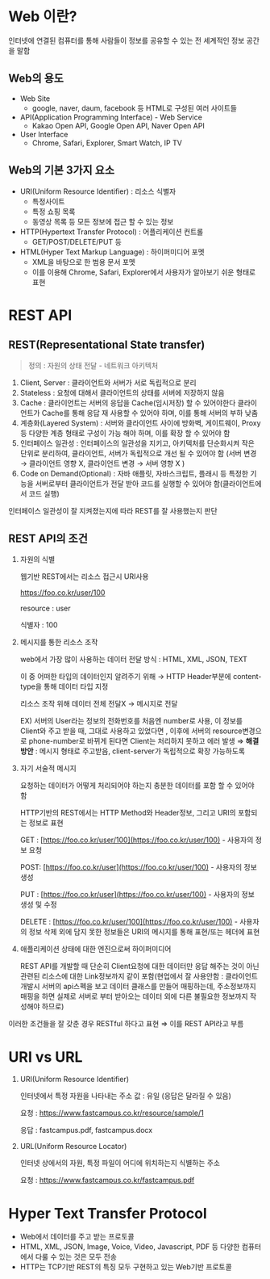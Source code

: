 # Web 이란?

인터넷에 연결된 컴퓨터를 통해 사람들이 정보를 공유할 수 있는 전 세계적인 정보 공간을 말함

## Web의 용도

- Web Site
    - google, naver, daum, facebook 등 HTML로 구성된 여러 사이트들
- API(Application Programming Interface) - Web Service
    - Kakao Open API, Google Open API, Naver Open API
- User Interface
    - Chrome, Safari, Explorer, Smart Watch, IP TV

## Web의 기본 3가지 요소

- URI(Uniform Resource Identifier) : 리소스 식별자
    - 특정사이트
    - 특정 쇼핑 목록
    - 동영상 목록 등 모든 정보에 접근 할 수 있는 정보
- HTTP(Hypertext Transfer Protocol) : 어플리케이션 컨트롤
    - GET/POST/DELETE/PUT 등
- HTML(Hyper Text Markup Language) : 하이퍼미디어 포멧
    - XML을 바탕으로 한 범용 문서 포멧
    - 이를 이용해 Chrome, Safari, Explorer에서 사용자가 알아보기 쉬운 형태로 표현


# REST API
## REST(Representational State transfer)

> 정의 : 자원의 상태 전달 - 네트워크 아키텍처
> 

1. Client, Server : 클라이언트와 서버가 서로 독립적으로 분리
2. Stateless : 요청에 대해서 클라이언트의 상태를 서버에 저장하지 않음
3. Cache : 클라이언트는 서버의 응답을 Cache(임시저장) 할 수 있어야한다
클라이언트가 Cache를 통해 응답 재 사용할 수 있어야 하며, 이를 통해 서버의 부하 낮춤
4. 계층화(Layered System) : 서버와 클라이언트 사이에 방화벽, 게이트웨이, Proxy등 다양한 계층 형태로 구성이 가능 해야 하며, 이를 확장 할 수 있어야 함
5. 인터페이스 일관성 : 인터페이스의 일관성을 지키고, 아키텍처를 단순화시켜 작은 단위로 분리하여, 클라이언트, 서버가 독립적으로 개선 될 수 있어야 함
(서버 변경 → 클라이언트 영향 X, 클라이언트 변경 → 서버 영향 X )
6. Code on Demand(Optional) : 자바 애플릿, 자바스크립트, 플래시 등 특정한 기능을 서버로부터 클라이언트가 전달 받아 코드를 실행할 수 있어야 함(클라이언트에서 코드 실행)

인터페이스 일관성이 잘 지켜졌는지에 따라 REST를 잘 사용했는지 판단

## REST API의 조건

1. 자원의 식별
    
    웹기반 REST에서는 리소스 접근시 URI사용
    
    https://foo.co.kr/user/100
    
    resource : user
    
    식별자 : 100
    
2. 메시지를 통한 리소스 조작
    
    web에서 가장 많이 사용하는 데이터 전달 방식 : HTML, XML, JSON, TEXT
    
    이 중 어떠한 타입의 데이터인지 알려주기 위해 → HTTP Header부분에 content-type을 통해 데이터 타입 지정
    
    리소스 조작 위해 데이터 전체 전달X → 메시지로 전달
    
    EX) 서버의 User라는 정보의 전화번호를 처음엔 number로 사용, 이 정보를 Client와 주고 받을 때, 그대로 사용하고 있었다면 , 이후에 서버의 resource변경으로 phone-number로 바뀌게 된다면 Client는 처리하지 못하고 에러 발생 ⇒ **해결 방안** : 메시지 형태로 주고받음, client-server가 독립적으로 확장 가능하도록 
    
3. 자기 서술적 메시지
    
    요청하는 데이터가 어떻게 처리되어야 하는지 충분한 데이터를 포함 할 수 있어야 함
    
    HTTP기반의 REST에서는 HTTP Method와 Header정보, 그리고 URI의 포함되는 정보로 표현
    
    GET : [https://foo.co.kr/user/100](https://foo.co.kr/user/100) - 사용자의 정보 요청
    
    POST: [https://foo.co.kr/user](https://foo.co.kr/user/100) - 사용자의 정보 생성
    
    PUT : [https://foo.co.kr/user](https://foo.co.kr/user/100) - 사용자의 정보 생성 및 수정
    
    DELETE : [https://foo.co.kr/user/100](https://foo.co.kr/user/100) - 사용자의 정보 삭제
    외에 담지 못한 정보들은 URI의 메시지를 통해 표현/또는 헤더에 표현
    
4. 애플리케이션 상태에 대한 엔진으로써 하이퍼미디어
    
    REST API를 개발할 때 단순히 Client요청에 대한 데이터만 응답 해주는 것이 아닌 관련된 리소스에 대한 Link정보까지 같이 포함(현업에서 잘 사용안함 : 클라이언트 개발시 서버의 api스펙을 보고 데이터 클래스를 만들어 매핑하는데, 주소정보까지 매핑을 하면 실제로 서버로 부터 받아오는 데이터 외에 다른 불필요한 정보까지 작성해야 하므로)
    

이러한 조건들을 잘 갖춘 경우 RESTful 하다고 표현 ⇒ 이를 REST API라고 부름


# URI vs URL
1. URI(Uniform Resource Identifier)
    
    인터넷에서 특정 자원을 나타내는 주소 값 : 유일 (응답은 달라질 수 있음) 
    
    요청 : https://www.fastcampus.co.kr/resource/sample/1
    
    응답 : fastcampus.pdf, fastcampus.docx
    
2. URL(Uniform Resource Locator)
    
    인터넷 상에서의 자원, 특정 파일이 어디에 위치하는지 식별하는 주소
    
    요청 : https://www.fastcampus.co.kr/fastcampus.pdf
    
    
 # Hyper Text Transfer Protocol

- Web에서 데이터를 주고 받는 프로토콜
- HTML, XML, JSON, Image, Voice, Video, Javascript, PDF 등 다양한 컴퓨터에서 다룰 수 있는 것은 모두 전송
- HTTP는 TCP기반 REST의 특징 모두 구현하고 있는 Web기반 프로토콜
